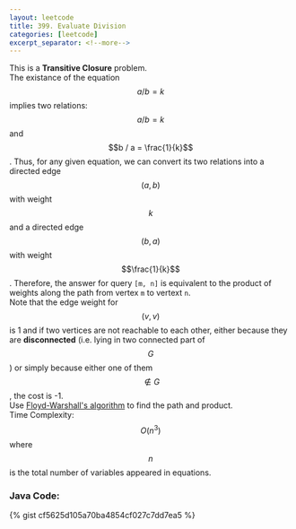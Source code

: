 ```yaml
---
layout: leetcode
title: 399. Evaluate Division
categories: [leetcode]
excerpt_separator: <!--more-->
---
```

This is a **Transitive Closure** problem.  
The existance of the equation $$a / b = k$$ implies two relations: $$a / b = k$$ and $$b / a = \frac{1}{k}$$. Thus, for any given equation, we can convert its two relations into a directed edge $$(a, b)$$ with weight $$k$$ and a directed edge $$(b, a)$$ with weight $$\frac{1}{k}$$. Therefore, the answer for query `[m, n]` is equivalent to the product of weights along the path from vertex `m` to vertext `n`.  
Note that the edge weight for $$(v, v)$$ is 1 and if two vertices are not reachable to each other, either because they are **disconnected** (i.e. lying in two connected part of $$G$$) or simply because either one of them $$\notin G$$, the cost is -1.  
Use [Floyd-Warshall's algorithm](https://en.wikipedia.org/wiki/Floyd%E2%80%93Warshall_algorithm) to find the path and product.  
Time Complexity: $$O(n^3)$$ where $$n$$ is the total number of variables appeared in equations.
<!--more-->

### Java Code:
{% gist cf5625d105a70ba4854cf027c7dd7ea5 %}
<div
  class="fb-like"
  data-share="true"
  data-width="450"
  data-show-faces="true">
</div>
<div class="fb-comments" data-href="https://tyge318.github.io/{{page.title}}/" data-numposts="10"></div>

